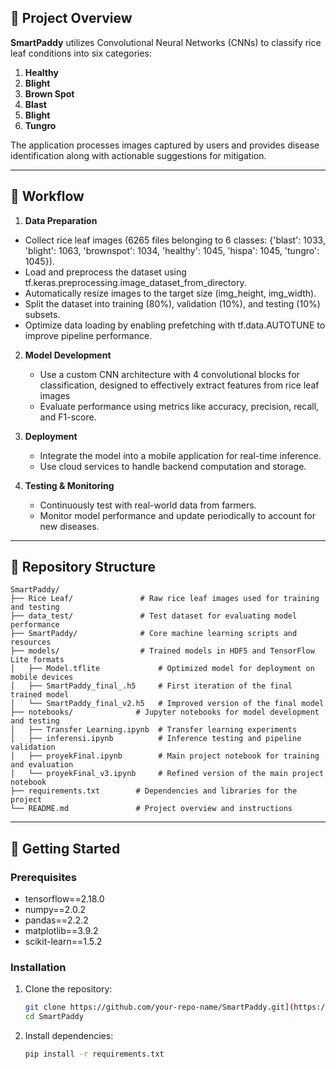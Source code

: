 ## **🌾 Project Overview**  
**SmartPaddy** utilizes Convolutional Neural Networks (CNNs) to classify rice leaf conditions into six categories:  
1. **Healthy**  
2. **Blight**  
3. **Brown Spot**  
4. **Blast**  
5. **Blight**  
6. **Tungro**  

The application processes images captured by users and provides disease identification along with actionable suggestions for mitigation.  

---

## **🔄 Workflow**  
1. **Data Preparation**  
  - Collect rice leaf images (6265 files belonging to 6 classes:
    {'blast': 1033, 'blight': 1063, 'brownspot': 1034, 'healthy': 1045, 'hispa': 1045, 'tungro': 1045}).
  - Load and preprocess the dataset using tf.keras.preprocessing.image_dataset_from_directory.
  - Automatically resize images to the target size (img_height, img_width).
  - Split the dataset into training (80%), validation (10%), and testing (10%) subsets.
  - Optimize data loading by enabling prefetching with tf.data.AUTOTUNE to improve pipeline performance. 

2. **Model Development**  
   - Use a custom CNN architecture with 4 convolutional blocks for classification, designed to effectively extract features from rice leaf images  
   - Evaluate performance using metrics like accuracy, precision, recall, and F1-score.  

3. **Deployment**  
   - Integrate the model into a mobile application for real-time inference.  
   - Use cloud services to handle backend computation and storage.  

4. **Testing & Monitoring**  
   - Continuously test with real-world data from farmers.  
   - Monitor model performance and update periodically to account for new diseases.

---

## **📁 Repository Structure**  
```
SmartPaddy/
├── Rice Leaf/               # Raw rice leaf images used for training and testing
├── data_test/               # Test dataset for evaluating model performance
├── SmartPaddy/              # Core machine learning scripts and resources
├── models/                  # Trained models in HDF5 and TensorFlow Lite formats
│   ├── Model.tflite             # Optimized model for deployment on mobile devices
│   ├── SmartPaddy_final_.h5     # First iteration of the final trained model
│   └── SmartPaddy_final_v2.h5   # Improved version of the final model
├── notebooks/              # Jupyter notebooks for model development and testing
│   ├── Transfer Learning.ipynb  # Transfer learning experiments
│   ├── inferensi.ipynb          # Inference testing and pipeline validation
│   ├── proyekFinal.ipynb        # Main project notebook for training and evaluation
│   └── proyekFinal_v3.ipynb     # Refined version of the main project notebook
├── requirements.txt        # Dependencies and libraries for the project
└── README.md               # Project overview and instructions

```

---

## **🚀 Getting Started**  
### Prerequisites  
  - ﻿tensorflow==2.18.0
  - numpy==2.0.2
  - pandas==2.2.2
  - matplotlib==3.9.2
  - scikit-learn==1.5.2

### Installation  
1. Clone the repository:  
   ```bash
   git clone https://github.com/your-repo-name/SmartPaddy.git](https://github.com/AyuFL/SmartPaddy.git
   cd SmartPaddy
   ```
2. Install dependencies:  
   ```bash
   pip install -r requirements.txt
   ```
